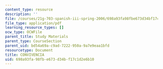 ```yaml
---
content_type: resource
description: ''
file: /courses/21g-703-spanish-iii-spring-2006/698a93fa98fbe673d34bf17c1d2e6b10_MIT21G_703S06_convi.pdf
file_type: application/pdf
learning_resource_types: []
ocw_type: OCWFile
parent_title: Study Materials
parent_type: CourseSection
parent_uid: bd54a69a-c9ad-7222-950a-9a7e9eaa1bfd
resourcetype: Document
title: CONVIVENCIA
uid: 698a93fa-98fb-e673-d34b-f17c1d2e6b10
---
```


